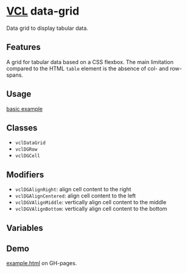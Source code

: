 # [VCL](https://vcl.github.io/) data-grid

Data grid to display tabular data.

## Features

A grid for tabular data based on a CSS flexbox.
The main limitation compared to the HTML `table` element is the
absence of col- and row-spans.

## Usage

[basic example](/demo/example.html)

## Classes

- `vclDataGrid`
- `vclDGRow`
- `vclDGCell`

## Modifiers

- `vclDGAlignRight`: align cell content to the right
- `vclDGAlignCentered`: align cell content to the left
- `vclDGVAlignMiddle`: vertically align cell content to the middle
- `vclDGVAlignBottom`: vertically align cell content to the bottom

## Variables

## Demo

[example.html](/demo/example.html) on GH-pages.
